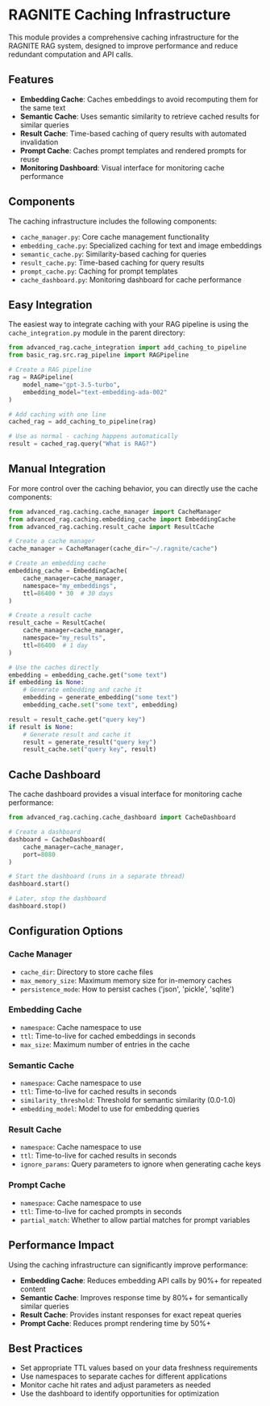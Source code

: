 # RAGNITE Caching Infrastructure

This module provides a comprehensive caching infrastructure for the RAGNITE RAG system, designed to improve performance and reduce redundant computation and API calls.

## Features

- **Embedding Cache**: Caches embeddings to avoid recomputing them for the same text
- **Semantic Cache**: Uses semantic similarity to retrieve cached results for similar queries
- **Result Cache**: Time-based caching of query results with automated invalidation
- **Prompt Cache**: Caches prompt templates and rendered prompts for reuse
- **Monitoring Dashboard**: Visual interface for monitoring cache performance

## Components

The caching infrastructure includes the following components:

- `cache_manager.py`: Core cache management functionality
- `embedding_cache.py`: Specialized caching for text and image embeddings
- `semantic_cache.py`: Similarity-based caching for queries
- `result_cache.py`: Time-based caching for query results
- `prompt_cache.py`: Caching for prompt templates
- `cache_dashboard.py`: Monitoring dashboard for cache performance

## Easy Integration

The easiest way to integrate caching with your RAG pipeline is using the `cache_integration.py` module in the parent directory:

```python
from advanced_rag.cache_integration import add_caching_to_pipeline
from basic_rag.src.rag_pipeline import RAGPipeline

# Create a RAG pipeline
rag = RAGPipeline(
    model_name="gpt-3.5-turbo",
    embedding_model="text-embedding-ada-002"
)

# Add caching with one line
cached_rag = add_caching_to_pipeline(rag)

# Use as normal - caching happens automatically
result = cached_rag.query("What is RAG?")
```

## Manual Integration

For more control over the caching behavior, you can directly use the cache components:

```python
from advanced_rag.caching.cache_manager import CacheManager
from advanced_rag.caching.embedding_cache import EmbeddingCache
from advanced_rag.caching.result_cache import ResultCache

# Create a cache manager
cache_manager = CacheManager(cache_dir="~/.ragnite/cache")

# Create an embedding cache
embedding_cache = EmbeddingCache(
    cache_manager=cache_manager,
    namespace="my_embeddings",
    ttl=86400 * 30  # 30 days
)

# Create a result cache
result_cache = ResultCache(
    cache_manager=cache_manager,
    namespace="my_results",
    ttl=86400  # 1 day
)

# Use the caches directly
embedding = embedding_cache.get("some text")
if embedding is None:
    # Generate embedding and cache it
    embedding = generate_embedding("some text")
    embedding_cache.set("some text", embedding)

result = result_cache.get("query key")
if result is None:
    # Generate result and cache it
    result = generate_result("query key")
    result_cache.set("query key", result)
```

## Cache Dashboard

The cache dashboard provides a visual interface for monitoring cache performance:

```python
from advanced_rag.caching.cache_dashboard import CacheDashboard

# Create a dashboard
dashboard = CacheDashboard(
    cache_manager=cache_manager,
    port=8080
)

# Start the dashboard (runs in a separate thread)
dashboard.start()

# Later, stop the dashboard
dashboard.stop()
```

## Configuration Options

### Cache Manager

- `cache_dir`: Directory to store cache files
- `max_memory_size`: Maximum memory size for in-memory caches
- `persistence_mode`: How to persist caches ('json', 'pickle', 'sqlite')

### Embedding Cache

- `namespace`: Cache namespace to use
- `ttl`: Time-to-live for cached embeddings in seconds
- `max_size`: Maximum number of entries in the cache

### Semantic Cache

- `namespace`: Cache namespace to use
- `ttl`: Time-to-live for cached results in seconds
- `similarity_threshold`: Threshold for semantic similarity (0.0-1.0)
- `embedding_model`: Model to use for embedding queries

### Result Cache

- `namespace`: Cache namespace to use
- `ttl`: Time-to-live for cached results in seconds
- `ignore_params`: Query parameters to ignore when generating cache keys

### Prompt Cache

- `namespace`: Cache namespace to use
- `ttl`: Time-to-live for cached prompts in seconds
- `partial_match`: Whether to allow partial matches for prompt variables

## Performance Impact

Using the caching infrastructure can significantly improve performance:

- **Embedding Cache**: Reduces embedding API calls by 90%+ for repeated content
- **Semantic Cache**: Improves response time by 80%+ for semantically similar queries
- **Result Cache**: Provides instant responses for exact repeat queries
- **Prompt Cache**: Reduces prompt rendering time by 50%+

## Best Practices

- Set appropriate TTL values based on your data freshness requirements
- Use namespaces to separate caches for different applications
- Monitor cache hit rates and adjust parameters as needed
- Use the dashboard to identify opportunities for optimization 